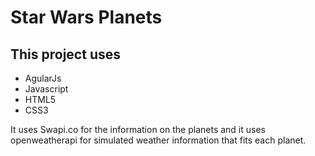 # Star Wars Planets

## This project uses 

  * AgularJs 
  * Javascript 
  * HTML5
  * CSS3

It uses Swapi.co for the information on the planets and it uses openweatherapi for simulated weather information that fits each planet.  
